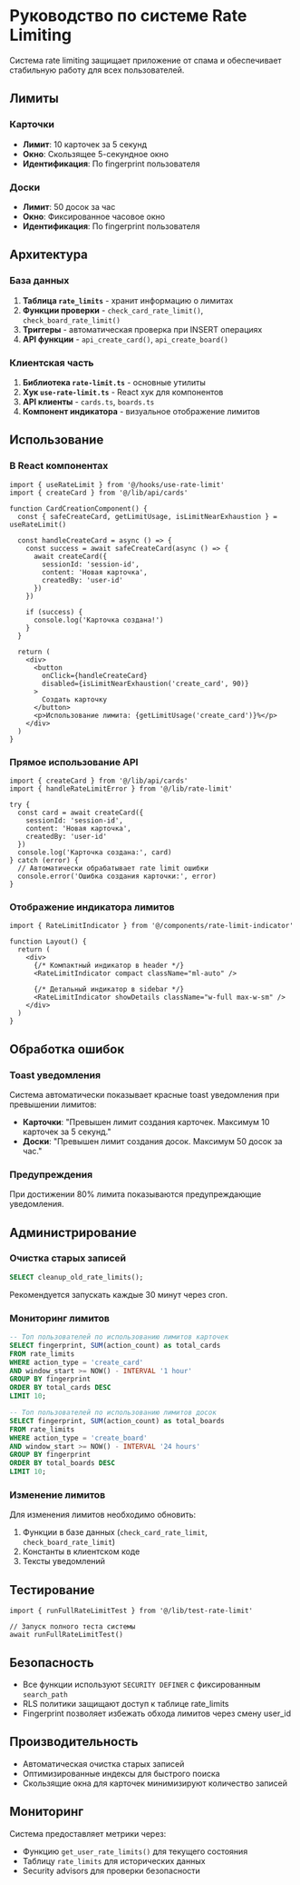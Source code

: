 # Руководство по системе Rate Limiting

Система rate limiting защищает приложение от спама и обеспечивает стабильную работу для всех пользователей.

## Лимиты

### Карточки
- **Лимит**: 10 карточек за 5 секунд
- **Окно**: Скользящее 5-секундное окно
- **Идентификация**: По fingerprint пользователя

### Доски
- **Лимит**: 50 досок за час
- **Окно**: Фиксированное часовое окно
- **Идентификация**: По fingerprint пользователя

## Архитектура

### База данных

1. **Таблица `rate_limits`** - хранит информацию о лимитах
2. **Функции проверки** - `check_card_rate_limit()`, `check_board_rate_limit()`
3. **Триггеры** - автоматическая проверка при INSERT операциях
4. **API функции** - `api_create_card()`, `api_create_board()`

### Клиентская часть

1. **Библиотека `rate-limit.ts`** - основные утилиты
2. **Хук `use-rate-limit.ts`** - React хук для компонентов
3. **API клиенты** - `cards.ts`, `boards.ts`
4. **Компонент индикатора** - визуальное отображение лимитов

## Использование

### В React компонентах

```tsx
import { useRateLimit } from '@/hooks/use-rate-limit'
import { createCard } from '@/lib/api/cards'

function CardCreationComponent() {
  const { safeCreateCard, getLimitUsage, isLimitNearExhaustion } = useRateLimit()
  
  const handleCreateCard = async () => {
    const success = await safeCreateCard(async () => {
      await createCard({
        sessionId: 'session-id',
        content: 'Новая карточка',
        createdBy: 'user-id'
      })
    })
    
    if (success) {
      console.log('Карточка создана!')
    }
  }
  
  return (
    <div>
      <button 
        onClick={handleCreateCard}
        disabled={isLimitNearExhaustion('create_card', 90)}
      >
        Создать карточку
      </button>
      <p>Использование лимита: {getLimitUsage('create_card')}%</p>
    </div>
  )
}
```

### Прямое использование API

```tsx
import { createCard } from '@/lib/api/cards'
import { handleRateLimitError } from '@/lib/rate-limit'

try {
  const card = await createCard({
    sessionId: 'session-id',
    content: 'Новая карточка',
    createdBy: 'user-id'
  })
  console.log('Карточка создана:', card)
} catch (error) {
  // Автоматически обрабатывает rate limit ошибки
  console.error('Ошибка создания карточки:', error)
}
```

### Отображение индикатора лимитов

```tsx
import { RateLimitIndicator } from '@/components/rate-limit-indicator'

function Layout() {
  return (
    <div>
      {/* Компактный индикатор в header */}
      <RateLimitIndicator compact className="ml-auto" />
      
      {/* Детальный индикатор в sidebar */}
      <RateLimitIndicator showDetails className="w-full max-w-sm" />
    </div>
  )
}
```

## Обработка ошибок

### Toast уведомления

Система автоматически показывает красные toast уведомления при превышении лимитов:

- **Карточки**: "Превышен лимит создания карточек. Максимум 10 карточек за 5 секунд."
- **Доски**: "Превышен лимит создания досок. Максимум 50 досок за час."

### Предупреждения

При достижении 80% лимита показываются предупреждающие уведомления.

## Администрирование

### Очистка старых записей

```sql
SELECT cleanup_old_rate_limits();
```

Рекомендуется запускать каждые 30 минут через cron.

### Мониторинг лимитов

```sql
-- Топ пользователей по использованию лимитов карточек
SELECT fingerprint, SUM(action_count) as total_cards
FROM rate_limits 
WHERE action_type = 'create_card' 
AND window_start >= NOW() - INTERVAL '1 hour'
GROUP BY fingerprint
ORDER BY total_cards DESC
LIMIT 10;

-- Топ пользователей по использованию лимитов досок
SELECT fingerprint, SUM(action_count) as total_boards
FROM rate_limits 
WHERE action_type = 'create_board' 
AND window_start >= NOW() - INTERVAL '24 hours'
GROUP BY fingerprint
ORDER BY total_boards DESC
LIMIT 10;
```

### Изменение лимитов

Для изменения лимитов необходимо обновить:

1. Функции в базе данных (`check_card_rate_limit`, `check_board_rate_limit`)
2. Константы в клиентском коде
3. Тексты уведомлений

## Тестирование

```tsx
import { runFullRateLimitTest } from '@/lib/test-rate-limit'

// Запуск полного теста системы
await runFullRateLimitTest()
```

## Безопасность

- Все функции используют `SECURITY DEFINER` с фиксированным `search_path`
- RLS политики защищают доступ к таблице rate_limits
- Fingerprint позволяет избежать обхода лимитов через смену user_id

## Производительность

- Автоматическая очистка старых записей
- Оптимизированные индексы для быстрого поиска
- Скользящие окна для карточек минимизируют количество записей

## Мониторинг

Система предоставляет метрики через:
- Функцию `get_user_rate_limits()` для текущего состояния
- Таблицу `rate_limits` для исторических данных
- Security advisors для проверки безопасности